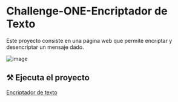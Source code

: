 # Challenge-ONE-Encriptador de Texto

Este proyecto consiste en una página web que permite encriptar y desencriptar un mensaje dado.

![image](https://user-images.githubusercontent.com/38847196/233919638-2955cb5e-8e79-44e0-8d36-ee7761390fc0.png)

## :hammer_and_pick: Ejecuta el proyecto

<a href="https://marinasg18.github.io/Challenge-ONE-Encriptador-de-Texto/">Encriptador de texto</a>
